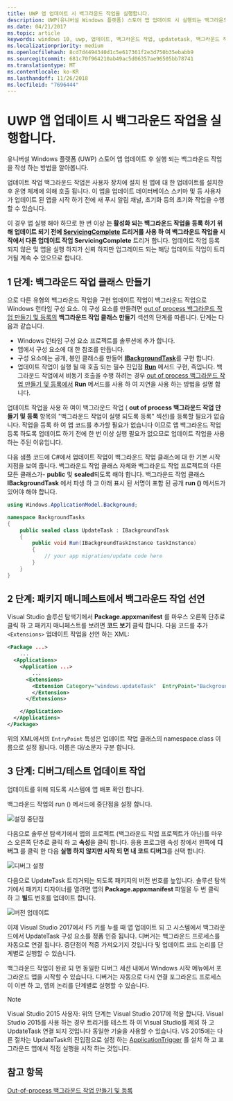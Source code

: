 ```yaml
---
title: UWP 앱 업데이트 시 백그라운드 작업을 실행합니다.
description: UWP(유니버설 Windows 플랫폼) 스토어 앱 업데이트 시 실행되는 백그라운드 작업을 만드는 방법을 알아봅니다.
ms.date: 04/21/2017
ms.topic: article
keywords: windows 10, uwp, 업데이트, 백그라운드 작업, updatetask, 백그라운드 작업
ms.localizationpriority: medium
ms.openlocfilehash: 8cd7d4494340d1c5e617361f2e3d750b35ebabb9
ms.sourcegitcommit: 681c70f964210ab49ac5d06357ae96505bb78741
ms.translationtype: MT
ms.contentlocale: ko-KR
ms.lasthandoff: 11/26/2018
ms.locfileid: "7696444"
---
```

# <a name="run-a-background-task-when-your-uwp-app-is-updated"></a>UWP 앱 업데이트 시 백그라운드 작업을 실행합니다.

유니버설 Windows 플랫폼 (UWP) 스토어 앱 업데이트 후 실행 되는 백그라운드 작업을 작성 하는 방법을 알아봅니다.

업데이트 작업 백그라운드 작업은 사용자 장치에 설치 된 앱에 대 한 업데이트를 설치한 후 운영 체제에 의해 호출 됩니다. 이 앱을 업데이트 데이터베이스 스키마 및 등 사용자가 업데이트 된 앱을 시작 하기 전에 새 푸시 알림 채널, 초기화 등의 초기화 작업을 수행할 수 있습니다.

이 경우 앱 실행 해야 하므로 한 번 이상 **는 활성화 되는 백그라운드 작업을 등록 하기 위해 업데이트 되기 전에 [ServicingComplete](https://docs.microsoft.com/uwp/api/Windows.ApplicationModel.Background.SystemTriggerType) 트리거를 사용 하 여 백그라운드 작업을 시작에서 다른 업데이트 작업 ServicingComplete** 트리거 합니다.  업데이트 작업 등록 되지 않은 및 앱을 실행 하지가 신뢰 하지만 업그레이드 되는 해당 업데이트 작업이 트리거될 계속 수 있으므로 합니다.

## <a name="step-1-create-the-background-task-class"></a>1 단계: 백그라운드 작업 클래스 만들기

으로 다른 유형의 백그라운드 작업을 구현 업데이트 작업이 백그라운드 작업으로 Windows 런타임 구성 요소. 이 구성 요소를 만들려면 [out of process 백그라운드 작업 만들기 및 등록의](https://docs.microsoft.com/windows/uwp/launch-resume/create-and-register-a-background-task) **백그라운드 작업 클래스 만들기** 섹션의 단계를 따릅니다. 단계는 다음과 같습니다.

- Windows 런타임 구성 요소 프로젝트를 솔루션에 추가 합니다.
- 앱에서 구성 요소에 대 한 참조를 만듭니다.
- 구성 요소에는 공개, 봉인 클래스를 만들어 [**IBackgroundTask**](https://msdn.microsoft.com/library/windows/apps/br224794)를 구현 합니다.
- 업데이트 작업이 실행 될 때 호출 되는 필수 진입점 [**Run**](https://msdn.microsoft.com/library/windows/apps/br224811) 메서드 구현, 즉입니다. 백그라운드 작업에서 비동기 호출을 수행 하려는 경우 [out of process 백그라운드 작업 만들기 및 등록에서](https://docs.microsoft.com/windows/uwp/launch-resume/create-and-register-a-background-task) **Run** 메서드를 사용 하 여 지연을 사용 하는 방법을 설명 합니다.

업데이트 작업을 사용 하 여이 백그라운드 작업 ( **out of process 백그라운드 작업 만들기 및 등록** 항목의 "백그라운드 작업이 실행 되도록 등록" 섹션)를 등록할 필요가 없습니다. 작업을 등록 하 여 앱 코드를 추가할 필요가 없습니다 이므로 앱 백그라운드 작업 등록 하도록 업데이트 하기 전에 한 번 이상 실행 필요가 없으므로 업데이트 작업을 사용 하는 주된 이유입니다.

다음 샘플 코드에 C#에서 업데이트 작업이 백그라운드 작업 클래스에 대 한 기본 시작 지점을 보여 줍니다. 백그라운드 작업 클래스 자체와 백그라운드 작업 프로젝트의 다른 모든 클래스가- **public** 및 **sealed**되도록 해야 합니다. 백그라운드 작업 클래스 **IBackgroundTask** 에서 파생 하 고 아래 표시 된 서명이 포함 된 공개 **run ()** 메서드가 있어야 해야 합니다.

```cs
using Windows.ApplicationModel.Background;

namespace BackgroundTasks
{
    public sealed class UpdateTask : IBackgroundTask
    {
        public void Run(IBackgroundTaskInstance taskInstance)
        {
            // your app migration/update code here
        }
    }
}
```

## <a name="step-2-declare-your-background-task-in-the-package-manifest"></a>2 단계: 패키지 매니페스트에서 백그라운드 작업 선언

Visual Studio 솔루션 탐색기에서 **Package.appxmanifest** 를 마우스 오른쪽 단추로 클릭 하 고 패키지 매니페스트를 보려면 **코드 보기** 클릭 합니다. 다음 코드를 추가 `<Extensions>` 업데이트 작업을 선언 하는 XML:

```XML
<Package ...>
    ...
  <Applications>  
    <Application ...>  
        ...
      <Extensions>  
        <Extension Category="windows.updateTask"  EntryPoint="BackgroundTasks.UpdateTask">  
        </Extension>  
      </Extensions>

    </Application>  
  </Applications>  
</Package>
```

위의 XML에서의 `EntryPoint` 특성은 업데이트 작업 클래스의 namespace.class 이름으로 설정 됩니다. 이름은 대/소문자 구분 합니다.

## <a name="step-3-debugtest-your-update-task"></a>3 단계: 디버그/테스트 업데이트 작업

업데이트를 위해 되도록 시스템에 앱 배포 확인 합니다.

백그라운드 작업의 run () 메서드에 중단점을 설정 합니다.

![설정 중단점](images/run-func-breakpoint.png)

다음으로 솔루션 탐색기에서 앱의 프로젝트 (백그라운드 작업 프로젝트가 아닌)를 마우스 오른쪽 단추로 클릭 하 고 **속성**을 클릭 합니다. 응용 프로그램 속성 창에서 왼쪽에 **디버그** 를 클릭 한 다음 **실행 하지 않지만 시작 되 면 내 코드 디버그**를 선택 합니다.

![디버그 설정](images/do-not-launch-but-debug.png)

다음으로 UpdateTask 트리거되는 되도록 패키지의 버전 번호를 높입니다. 솔루션 탐색기에서 패키지 디자이너를 열려면 앱의 **Package.appxmanifest** 파일을 두 번 클릭 하 고 **빌드** 번호를 업데이트 합니다.

![버전 업데이트](images/bump-version.png)

이제 Visual Studio 2017에서 F5 키를 누를 때 앱 업데이트 되 고 시스템에서 백그라운드에서 UpdateTask 구성 요소를 정품 인증 됩니다. 디버거는 백그라운드 프로세스를 자동으로 연결 됩니다. 중단점이 적중 가져오기지 것입니다 및 업데이트 코드 논리를 단계별로 실행할 수 있습니다.

백그라운드 작업이 완료 되 면 동일한 디버그 세션 내에서 Windows 시작 메뉴에서 포그라운드 앱을 시작할 수 있습니다. 디버거는 자동으로 다시 연결 포그라운드 프로세스이 이번 하 고, 앱의 논리를 단계별로 실행할 수 있습니다.

> [!NOTE]
> Visual Studio 2015 사용자: 위의 단계는 Visual Studio 2017에 적용 합니다. Visual Studio 2015를 사용 하는 경우 트리거를 테스트 하 여 Visual Studio를 제외 하 고 UpdateTask 연결 되지 것입니다 동일한 기술을 사용할 수 있습니다. VS 2015에는 다른 절차는 UpdateTask의 진입점으로 설정 하는 [ApplicationTrigger](https://docs.microsoft.com/windows/uwp/launch-resume/trigger-background-task-from-app) 를 설치 하 고 포그라운드 앱에서 직접 실행을 시작 하는 것입니다.

## <a name="see-also"></a>참고 항목

[Out-of-process 백그라운드 작업 만들기 및 등록](https://docs.microsoft.com/windows/uwp/launch-resume/create-and-register-a-background-task)
